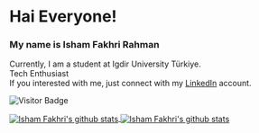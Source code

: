# Hai Everyone!

### **My name is Isham Fakhri Rahman**

Currently, I am a student at Igdir University Türkiye.  
Tech Enthusiast  
If you interested with me, just connect with my [LinkedIn](https://www.linkedin.com/in/isham-fakhri-5393ab139) account.

![Visitor Badge](https://visitor-badges.glitch.me?username=elthief&repo=elthief$style=for-the-badge)
<!-- https://github.com/feri-irawan/visitor-badge -->


<p align="left">
  <a href="https://github.com/elthief">
    <img align="center" src="https://github-readme-stats.vercel.app/api/top-langs/?username=elthief&layout=compact" alt="Isham Fakhri's github stats"/>
    <img align="center" src="https://github-readme-stats.vercel.app/api?username=elthief&hide=issues&count_private=true&show_icons=true" alt="Isham Fakhri's github             stats" />
  </a>
</p>
